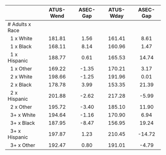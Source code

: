 
|                      |    ATUS-Wend |     ASEC-Gap |    ATUS-Wday |     ASEC-Gap |
| -------------------- | :----------: | :----------: | :----------: | :----------: |
| # Adults x Race      |              |              |              |              |
| &nbsp;&nbsp;1 x White |       181.81 |         1.56 |       161.41 |         8.61 |
| &nbsp;&nbsp;1 x Black |       168.11 |         8.14 |       160.96 |         1.47 |
| &nbsp;&nbsp;1 x Hispanic |       188.77 |         0.61 |       165.53 |        14.74 |
| &nbsp;&nbsp;1 x Other |       169.22 |        -1.35 |       170.21 |         3.17 |
| &nbsp;&nbsp;2 x White |       198.66 |        -1.25 |       191.96 |         0.01 |
| &nbsp;&nbsp;2 x Black |       178.78 |         3.99 |       153.35 |        21.39 |
| &nbsp;&nbsp;2 x Hispanic |       201.88 |        -2.62 |       217.28 |        -5.99 |
| &nbsp;&nbsp;2 x Other |       195.72 |        -3.40 |       185.10 |        11.90 |
| &nbsp;&nbsp;3+ x White |       194.64 |        -1.16 |       170.90 |         6.94 |
| &nbsp;&nbsp;3+ x Black |       187.95 |        -8.47 |       156.95 |        19.24 |
| &nbsp;&nbsp;3+ x Hispanic |       197.87 |         1.23 |       210.45 |       -14.72 |
| &nbsp;&nbsp;3+ x Other |       192.47 |         0.80 |       191.01 |        -4.79 |

